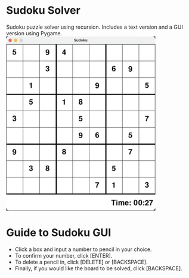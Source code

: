 # Sudoku Solver
Sudoku puzzle solver using recursion. Includes a text version and a GUI version using Pygame.\
<centre><img src = "./sudoku.png" width=400></centre>

# Guide to Sudoku GUI
- Click a box and input a number to pencil in your choice.
- To confirm your number, click [ENTER].
- To delete a pencil in, click [DELETE] or [BACKSPACE].
- Finally, if you would like the board to be solved, click [BACKSPACE].
